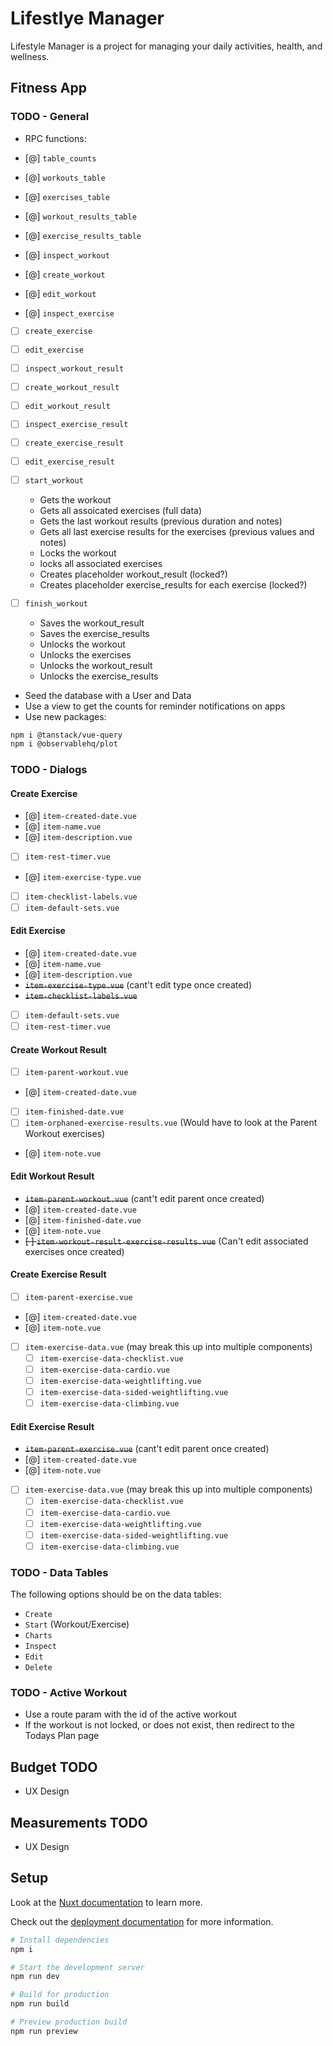# Lifestlye Manager

Lifestyle Manager is a project for managing your daily activities, health, and wellness.

## Fitness App

### TODO - General

- RPC functions:

- [@] `table_counts`
- [@] `workouts_table`
- [@] `exercises_table`
- [@] `workout_results_table`
- [@] `exercise_results_table`

- [@] `inspect_workout`
- [@] `create_workout`
- [@] `edit_workout`

- [@] `inspect_exercise`
- [ ] `create_exercise`
- [ ] `edit_exercise`

- [ ] `inspect_workout_result`
- [ ] `create_workout_result`
- [ ] `edit_workout_result`

- [ ] `inspect_exercise_result`
- [ ] `create_exercise_result`
- [ ] `edit_exercise_result`

- [ ] `start_workout`
  - Gets the workout
  - Gets all assoicated exercises (full data)
  - Gets the last workout results (previous duration and notes)
  - Gets all last exercise results for the exercises (previous values and notes)
  - Locks the workout
  - locks all associated exercises
  - Creates placeholder workout_result (locked?)
  - Creates placeholder exercise_results for each exercise (locked?)
- [ ] `finish_workout`
  - Saves the workout_result
  - Saves the exercise_results
  - Unlocks the workout
  - Unlocks the exercises
  - Unlocks the workout_result
  - Unlocks the exercise_results

- Seed the database with a User and Data
- Use a view to get the counts for reminder notifications on apps
- Use new packages:

```sh
npm i @tanstack/vue-query
npm i @observablehq/plot
```

### TODO - Dialogs

#### Create Exercise

- [@] `item-created-date.vue`
- [@] `item-name.vue`
- [@] `item-description.vue`
- [ ] `item-rest-timer.vue`
- [@] `item-exercise-type.vue`
- [ ] `item-checklist-labels.vue`
- [ ] `item-default-sets.vue`

#### Edit Exercise

- [@] `item-created-date.vue`
- [@] `item-name.vue`
- [@] `item-description.vue`
- ~~`item-exercise-type.vue`~~ (cant't edit type once created)
- ~~`item-checklist-labels.vue`~~
- [ ] `item-default-sets.vue`
- [ ] `item-rest-timer.vue`

#### Create Workout Result

- [ ] `item-parent-workout.vue`
- [@] `item-created-date.vue`
- [ ] `item-finished-date.vue`
- [ ] `item-orphaned-exercise-results.vue` (Would have to look at the Parent Workout exercises)
- [@] `item-note.vue`

#### Edit Workout Result

- ~~`item-parent-workout.vue`~~ (cant't edit parent once created)
- [@] `item-created-date.vue`
- [@] `item-finished-date.vue`
- [@] `item-note.vue`
- ~~[ ] `item-workout-result-exercise-results.vue`~~ (Can't edit associated exercises once created)

#### Create Exercise Result

- [ ] `item-parent-exercise.vue`
- [@] `item-created-date.vue`
- [@] `item-note.vue`
- [ ] `item-exercise-data.vue` (may break this up into multiple components)
  - [ ] `item-exercise-data-checklist.vue`
  - [ ] `item-exercise-data-cardio.vue`
  - [ ] `item-exercise-data-weightlifting.vue`
  - [ ] `item-exercise-data-sided-weightlifting.vue`
  - [ ] `item-exercise-data-climbing.vue`

#### Edit Exercise Result

- ~~`item-parent-exercise.vue`~~ (cant't edit parent once created)
- [@] `item-created-date.vue`
- [@] `item-note.vue`
- [ ] `item-exercise-data.vue` (may break this up into multiple components)
  - [ ] `item-exercise-data-checklist.vue`
  - [ ] `item-exercise-data-cardio.vue`
  - [ ] `item-exercise-data-weightlifting.vue`
  - [ ] `item-exercise-data-sided-weightlifting.vue`
  - [ ] `item-exercise-data-climbing.vue`

### TODO - Data Tables

The following options should be on the data tables:

- `Create`
- `Start` (Workout/Exercise)
- `Charts`
- `Inspect`
- `Edit`
- `Delete`

### TODO - Active Workout

- Use a route param with the id of the active workout
- If the workout is not locked, or does not exist, then redirect to the Todays Plan page

## Budget TODO

- UX Design

## Measurements TODO

- UX Design

## Setup

Look at the [Nuxt documentation](https://nuxt.com/docs/getting-started/introduction) to learn more.

Check out the [deployment documentation](https://nuxt.com/docs/getting-started/deployment) for more
information.

```sh
# Install dependencies
npm i

# Start the development server
npm run dev

# Build for production
npm run build

# Preview production build
npm run preview
```
